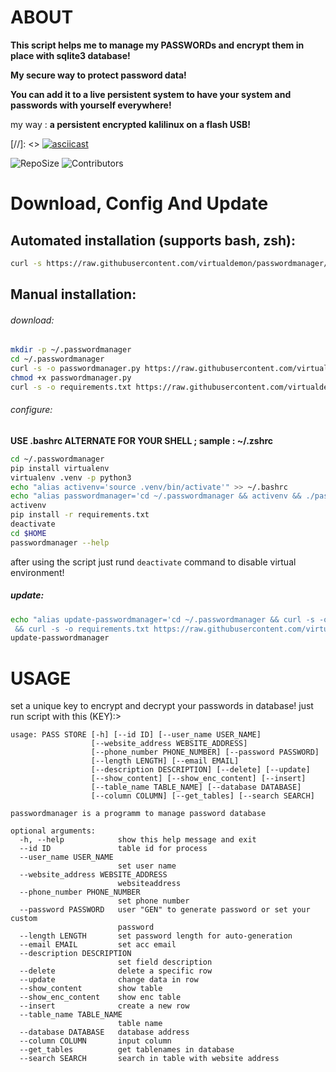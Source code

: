 # ABOUT
**This script helps me to manage my PASSWORDs and encrypt them in place with sqlite3 database!**

**My secure way to protect password data!**

**You can add it to a live persistent system to have your system and passwords with yourself everywhere!**

my way : **a persistent encrypted kalilinux on a flash USB!**

[//]: <> [![asciicast](https://asciinema.org/a/e38VtPgyLQZWyZjURTbtWrgUt.png)](https://asciinema.org/a/e38VtPgyLQZWyZjURTbtWrgUt)


![RepoSize](https://img.shields.io/github/repo-size/virtualdemon/passwordmanager.svg?style=flat-square) ![Contributors](https://img.shields.io/github/contributors/virtualdemon/passwordmanager.svg?style=flat-square)

# Download, Config And Update

## Automated installation (supports bash, zsh):
```bash
curl -s https://raw.githubusercontent.com/virtualdemon/passwordmanager/master/install-and-configure.sh | bash
```

## Manual installation:

###### download:
```bash
mkdir -p ~/.passwordmanager
cd ~/.passwordmanager
curl -s -o passwordmanager.py https://raw.githubusercontent.com/virtualdemon/passwordmanager/master/passwordmanager.py
chmod +x passwordmanager.py
curl -s -o requirements.txt https://raw.githubusercontent.com/virtualdemon/passwordmanager/master/requirements.txt
```

###### configure:
**USE .bashrc ALTERNATE FOR YOUR SHELL ; sample : ~/.zshrc**

```bash
cd ~/.passwordmanager
pip install virtualenv
virtualenv .venv -p python3
echo "alias activenv='source .venv/bin/activate'" >> ~/.bashrc
echo "alias passwordmanager='cd ~/.passwordmanager && activenv && ./passwordmanager.py'" >> ~/.bashrc
activenv
pip install -r requirements.txt
deactivate
cd $HOME
passwordmanager --help
```

after using the script just rund `deactivate` command to disable virtual environment!

##### update:
```bash
echo "alias update-passwordmanager='cd ~/.passwordmanager && curl -s -o passwordmanager.py https://raw.githubusercontent.com/virtualdemon/passwordmanager/master/passwordmanager.py
 && curl -s -o requirements.txt https://raw.githubusercontent.com/virtualdemon/passwordmanager/master/requirements.txt && activenv && pip3 install -r requirements.txt && deactivate && cd'" >> ~/.bashrc
update-passwordmanager
```

# USAGE

set a unique key to encrypt and decrypt your passwords in database! just run script with this (KEY):>

```
usage: PASS STORE [-h] [--id ID] [--user_name USER_NAME]
                  [--website_address WEBSITE_ADDRESS]
                  [--phone_number PHONE_NUMBER] [--password PASSWORD]
                  [--length LENGTH] [--email EMAIL]
                  [--description DESCRIPTION] [--delete] [--update]
                  [--show_content] [--show_enc_content] [--insert]
                  [--table_name TABLE_NAME] [--database DATABASE]
                  [--column COLUMN] [--get_tables] [--search SEARCH]

passwordmanager is a programm to manage password database

optional arguments:
  -h, --help            show this help message and exit
  --id ID               table id for process
  --user_name USER_NAME
                        set user name
  --website_address WEBSITE_ADDRESS
                        websiteaddress
  --phone_number PHONE_NUMBER
                        set phone number
  --password PASSWORD   user "GEN" to generate password or set your custom
                        password
  --length LENGTH       set password length for auto-generation
  --email EMAIL         set acc email
  --description DESCRIPTION
                        set field description
  --delete              delete a specific row
  --update              change data in row
  --show_content        show table
  --show_enc_content    show enc table
  --insert              create a new row
  --table_name TABLE_NAME
                        table name
  --database DATABASE   database address
  --column COLUMN       input column
  --get_tables          get tablenames in database
  --search SEARCH       search in table with website address
```
